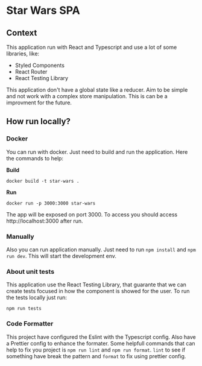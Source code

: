 # Star Wars SPA

## Context

This application run with React and Typescript and use a lot of some libraries, like:

- Styled Components
- React Router
- React Testing Library

This application don't have a global state like a reducer. Aim to be simple and not work with a complex store manipulation. This is can be a improvment for the future.

## How run locally?

### Docker

You can run with docker. Just need to build and run the application.
Here the commands to help:

**Build**

```
docker build -t star-wars .
```

**Run**

```
docker run -p 3000:3000 star-wars
```

The app will be exposed on port 3000. To access you should access http://localhost:3000 after run.

### Manually

Also you can run application manually. Just need to run `npm install` and `npm run dev`. This will start the development env.

### About unit tests

This application use the React Testing Library, that guarante that we can create tests focused in how the component is showed for the user.
To run the tests locally just run:

```
npm run tests
```

### Code Formatter

This project have configured the Eslint with the Typescript config. Also have a Prettier config to enhance the formater.
Some helpfull commands that can help to fix you project is `npm run lint` and `npm run format`. `lint` to see if something have break the pattern and `format` to fix using prettier config.
